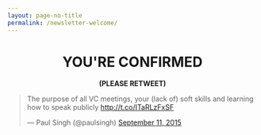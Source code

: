 ```yaml
---
layout: page-no-title
permalink: /newsletter-welcome/
---
```


<h1 align="center"><strong>YOU'RE CONFIRMED</strong></h1>

<p align="center"><strong>(PLEASE RETWEET)</strong></p>

<blockquote class="twitter-tweet" lang="en"><p lang="en" dir="ltr">The purpose of all VC meetings, your (lack of) soft skills and learning how to speak publicly <a href="http://t.co/ITaRLzFxSF">http://t.co/ITaRLzFxSF</a></p>&mdash; Paul Singh (@paulsingh) <a href="https://twitter.com/paulsingh/status/642379693371576320">September 11, 2015</a></blockquote> <script async src="//platform.twitter.com/widgets.js" charset="utf-8"></script>